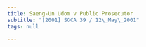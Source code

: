 ```yaml
---
title: Saeng-Un Udom v Public Prosecutor
subtitle: "[2001] SGCA 39 / 12\_May\_2001"
tags: null

---
```


